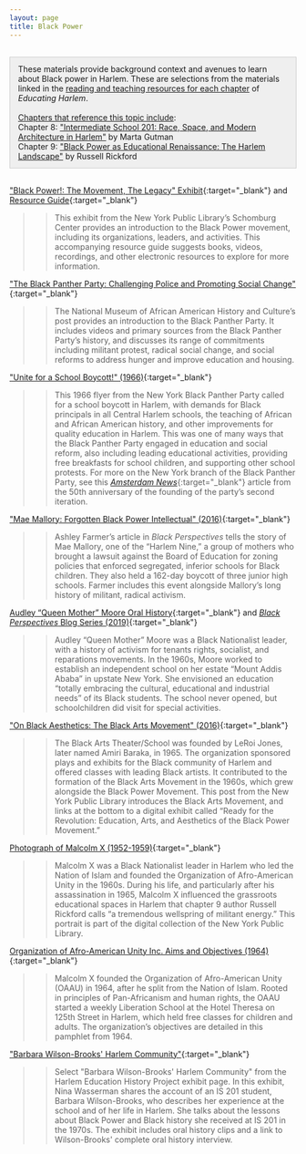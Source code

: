 ```yaml
---
layout: page
title: Black Power
---
```

<div class="chapterReference" style="border: 1px solid #ccc; padding: 12px 14px; background-color: #efefef; margin:30px 0;">
These materials provide background context and avenues to learn about Black power in Harlem. These are selections from the materials linked in the <a href="{{ site.baseurl }}/resources/" target="_blank">reading and teaching resources for each chapter</a> of <i>Educating Harlem</i>.<br><br><u>Chapters that reference this topic include</u>:
<br>Chapter 8: <a href="{{ site.baseurl }}/chapters/08/" target="_blank"> "Intermediate School 201: Race, Space, and Modern Architecture in Harlem"</a> by Marta Gutman<br>
Chapter 9: <a href="{{ site.baseurl }}/chapters/09/" target="_blank"> "Black Power as Educational Renaissance: The Harlem Landscape"</a> by Russell Rickford
</div>

["Black Power!: The Movement, The Legacy" Exhibit](https://artsandculture.google.com/exhibit/black-power/hwIiQS8vVfQiLQ){:target="_blank"} and [Resource Guide](https://libguides.nypl.org/c.php?g=640007&p=4482087){:target="_blank"}

>> This exhibit from the New York Public Library’s Schomburg Center provides an introduction to the Black Power movement, including its organizations, leaders, and activities. This accompanying resource guide suggests books, videos, recordings, and other electronic resources to explore for more information.

["The Black Panther Party: Challenging Police and Promoting Social Change"](https://nmaahc.si.edu/blog-post/black-panther-party-challenging-police-and-promoting-social-change){:target="_blank"}

>> The National Museum of African American History and Culture’s post provides an introduction to the Black Panther Party. It includes videos and primary sources from the Black Panther Party’s history, and discusses its range of commitments including militant protest, radical social change, and social reforms to address hunger and improve education and housing.

["Unite for a School Boycott!" (1966)](https://drive.google.com/file/d/11zjxQQ2HcZVsrVd4ZiVTmbVUMkmCC9RC/view?usp=sharing){:target="_blank"}

>> This 1966 flyer from the New York Black Panther Party called for a school boycott in Harlem, with demands for Black principals in all Central Harlem schools, the teaching of African and African American history, and other improvements for quality education in Harlem. This was one of many ways that the Black Panther Party engaged in education and social reform, also including leading educational activities, providing free breakfasts for school children, and supporting other school protests. For more on the New York branch of the Black Panther Party, see this [*Amsterdam News*](http://amsterdamnews.com/news/2018/aug/16/new-york-black-panther-party-celebrates-50th-anniv/?fbclid=IwAR0MfP06qe6vzb9UBqtL2M0vA0zPO02DwdgTxemTn1lC8t1ukA8t9lp6QOU){:target="_blank"} article from the 50th anniversary of the founding of the party’s second iteration.

["Mae Mallory: Forgotten Black Power Intellectual" (2016)](https://www.aaihs.org/mae-mallory-forgotten-black-power-intellectual/){:target="_blank"}

>> Ashley Farmer’s article in *Black Perspectives* tells the story of Mae Mallory, one of the “Harlem Nine,” a group of mothers who brought a lawsuit against the Board of Education for zoning policies that enforced segregated, inferior schools for Black children. They also held a 162-day boycott of three junior high schools. Farmer includes this event alongside Mallory’s long history of militant, radical activism.

[Audley “Queen Mother” Moore Oral History](https://wp.nyu.edu/tamimentcpusa/audley-queen-mother-moore/){:target="_blank"} and [*Black Perspectives* Blog Series (2019)](https://www.aaihs.org/tag/QueenMotherMoore/){:target="_blank"}

>> Audley “Queen Mother” Moore was a Black Nationalist leader, with a history of activism for tenants rights, socialist, and reparations movements. In the 1960s, Moore worked to establish an independent school on her estate “Mount Addis Ababa” in upstate New York. She envisioned an education “totally embracing the cultural, educational and industrial needs” of its Black students. The school never opened, but schoolchildren did visit for special activities.


["On Black Aesthetics: The Black Arts Movement" (2016)](https://www.nypl.org/blog/2016/07/15/black-aesthetics-bam){:target="_blank"}

>> The Black Arts Theater/School was founded by LeRoi Jones, later named Amiri Baraka, in 1965. The organization sponsored plays and exhibits for the Black community of Harlem and offered classes with leading Black artists. It contributed to the formation of the Black Arts Movement in the 1960s, which grew alongside the Black Power Movement. This post from the New York Public Library introduces the Black Arts Movement, and links at the bottom to a digital exhibit called “Ready for the Revolution: Education, Arts, and Aesthetics of the Black Power Movement.”

[Photograph of Malcolm X (1952-1959)](https://digitalcollections.nypl.org/items/dc587ba0-0c64-0137-0fbd-23f1eda5f3f7){:target="_blank"}

>> Malcolm X was a Black Nationalist leader in Harlem who led the Nation of Islam and founded the Organization of Afro-American Unity in the 1960s. During his life, and particularly after his assassination in 1965, Malcolm X influenced the grassroots educational spaces in Harlem that chapter 9 author Russell Rickford calls “a tremendous wellspring of militant energy.” This portrait is part of the digital collection of the New York Public Library.

[Organization of Afro-American Unity Inc. Aims and Objectives (1964)](https://nmaahc.si.edu/object/nmaahc_2013.46.20){:target="_blank"}

>> Malcolm X founded the Organization of Afro-American Unity (OAAU) in 1964, after he split from the Nation of Islam. Rooted in principles of Pan-Africanism and human rights, the OAAU started a weekly Liberation School at the Hotel Theresa on 125th Street in Harlem, which held free classes for children and adults. The organization’s objectives are detailed in this pamphlet from 1964.

["Barbara Wilson-Brooks' Harlem Community"](https://harlemeducationhistory.library.columbia.edu/collection/exh){:target="_blank"}

>> Select "Barbara Wilson-Brooks' Harlem Community" from the Harlem Education History Project exhibit page. In this exhibit, Nina Wasserman shares the account of an IS 201 student, Barbara Wilson-Brooks, who describes her experience at the school and of her life in Harlem. She talks about the lessons about Black Power and Black history she received at IS 201 in the 1970s. The exhibit includes oral history clips and a link to Wilson-Brooks' complete oral history interview.
